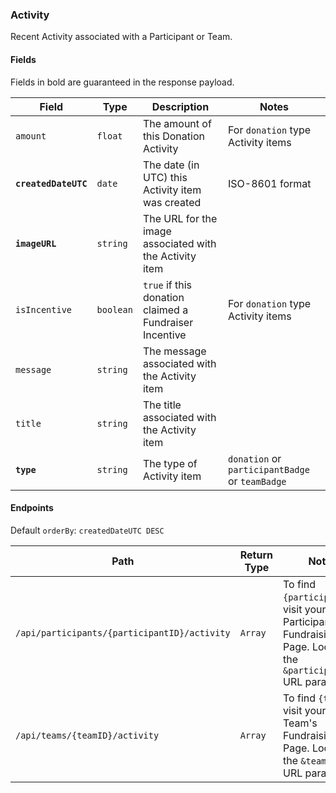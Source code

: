 ### Activity
Recent Activity associated with a Participant or Team.

#### Fields

Fields in bold are guaranteed in the response payload.

|Field|Type|Description|Notes|
|---|---|---|---|
|`amount`|`float`|The amount of this Donation Activity|For `donation` type Activity items|
|**`createdDateUTC`**|`date`|The date (in UTC) this Activity item was created|ISO-8601 format|
|**`imageURL`**|`string`|The URL for the image associated with the Activity item||
|`isIncentive`|`boolean`|`true` if this donation claimed a Fundraiser Incentive|For `donation` type Activity items|
|`message`|`string`|The message associated with the Activity item||
|`title`|`string`|The title associated with the Activity item||
|**`type`**|`string`|The type of Activity item|`donation` or `participantBadge` or `teamBadge`||

#### Endpoints

Default `orderBy`: `createdDateUTC DESC`

|Path|Return Type|Notes|
|---|---|---|
|`/api/participants/{participantID}/activity`|`Array`|To find `{participantID}`, visit your Participant's Fundraising Page. Look for the `&participantID=` URL parameter.|
|`/api/teams/{teamID}/activity`|`Array`|To find `{teamID}`, visit your Team's Fundraising Page. Look for the `&teamID=` URL parameter.|
